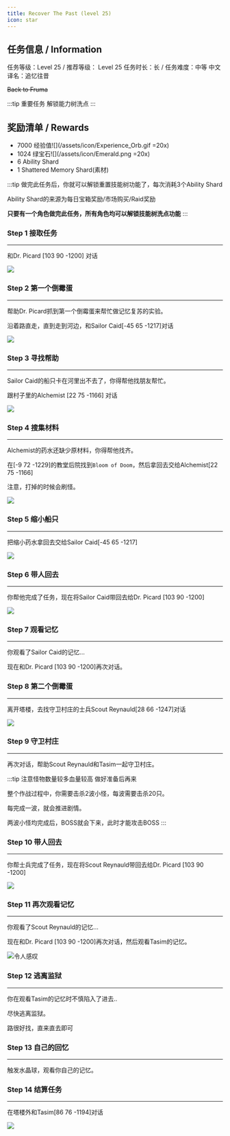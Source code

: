 ```yaml
---
title: Recover The Past (level 25)
icon: star
---
```


## 任务信息 / Information
任务等级：Level 25 / 推荐等级： Level 25
任务时长：长 / 任务难度：中等 
中文译名：追忆往昔

~~Back to Fruma~~

:::tip 重要任务
解锁能力树洗点
:::

## 奖励清单 / Rewards


+ 7000 经验值![](/assets/icon/Experience_Orb.gif =20x) 
+ 1024 绿宝石![](/assets/icon/Emerald.png =20x)
+ 6 Ability Shard
+ 1 Shattered Memory Shard(素材)


:::tip
做完此任务后，你就可以解锁重置技能树功能了，每次消耗3个Ability Shard

Ability Shard的来源为每日宝箱奖励/市场购买/Raid奖励

**只要有一个角色做完此任务，所有角色均可以解锁技能树洗点功能**
:::

### Step 1 接取任务
---

和<NPC>Dr. Picard</NPC> <CC>[103 90 -1200]</CC> 对话

![](/assets/img/lv25-12.png)

### Step 2 第一个倒霉蛋
---

帮助<NPC>Dr. Picard</NPC>抓到第一个倒霉蛋来帮忙做记忆复苏的实验。

沿着路直走，直到走到河边，和<NPC>Sailor Caid</NPC><CC>[-45 65 -1217]</CC>对话

![](/assets/img/lv25-13.png)

### Step 3 寻找帮助
---

 <NPC>Sailor Caid</NPC>的船只卡在河里出不去了，你得帮他找朋友帮忙。

跟村子里的<NPC>Alchemist</NPC> <CC>[22 75 -1166]</CC> 对话

![](/assets/img/lv25-14.png)

### Step 4 搜集材料
--- 

 <NPC>Alchemist</NPC>的药水还缺少原材料，你得帮他找齐。

在<CC>[-9 72 -1229]</CC>的教堂后院找到`Bloom of Doom`，然后拿回去交给<NPC>Alchemist</NPC><CC>[22 75 -1166]</CC>

注意，打掉的时候会刷怪。

![](/assets/img/lv25-15.png)

### Step 5 缩小船只
---

把缩小药水拿回去交给<NPC>Sailor Caid</NPC><CC>[-45 65 -1217]</CC>

![](/assets/img/lv25-13.png)

### Step 6 带人回去
--- 

你帮他完成了任务，现在将<NPC>Sailor Caid</NPC>带回去给<NPC>Dr. Picard</NPC> <CC>[103 90 -1200]</CC>

![](/assets/img/lv25-12.png)


### Step 7 观看记忆
--- 

你观看了<NPC>Sailor Caid</NPC>的记忆...

现在和<NPC>Dr. Picard</NPC> <CC>[103 90 -1200]</CC>再次对话。

### Step 8 第二个倒霉蛋
--- 

离开塔楼，去找守卫村庄的士兵<NPC>Scout Reynauld</NPC><CC>[28 66 -1247]</CC>对话

![](/assets/img/lv25-16.png)

### Step 9 守卫村庄
--- 

再次对话，帮助<NPC>Scout Reynauld</NPC>和<NPC>Tasim</NPC>一起守卫村庄。

:::tip
注意怪物数量较多血量较高 做好准备后再来

整个作战过程中，你需要击杀2波小怪，每波需要击杀20只。

每完成一波，就会推进剧情。

两波小怪均完成后，BOSS就会下来，此时才能攻击BOSS
:::

### Step 10 带人回去
--- 

你帮士兵完成了任务，现在将<NPC>Scout Reynauld</NPC>带回去给<NPC>Dr. Picard</NPC> <CC>[103 90 -1200]</CC>

![](/assets/img/lv25-12.png)


### Step 11 再次观看记忆
---

你观看了<NPC>Scout Reynauld</NPC>的记忆...

现在和<NPC>Dr. Picard</NPC> <CC>[103 90 -1200]</CC>再次对话，然后观看<NPC>Tasim</NPC>的记忆。

![令人感叹](/assets/img/lv25-17.png)

### Step 12 逃离监狱
---

你在观看<NPC>Tasim</NPC>的记忆时不慎陷入了进去..

尽快逃离监狱。

路很好找，直来直去即可



### Step 13 自己的回忆
---

触发水晶球，观看你自己的记忆。

### Step 14 结算任务
---


在塔楼外和<NPC>Tasim</NPC><CC>[86 76 -1194]</CC>对话

![](/assets/img/lv25-18.png)